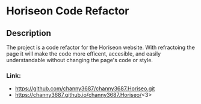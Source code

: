 # Horiseon Code Refactor 

<h2>Description</h2>

The project is a code refactor for the Horiseon website. With refractoing the page it will make the code more efficent, accesible, and easily understandable without changing the page's code or style. 

<h3> Link: </h3>

* https://github.com/channy3687/channy3687.Horiseo.git
* https://channy3687.github.io/channy3687.Horiseo/<3>
